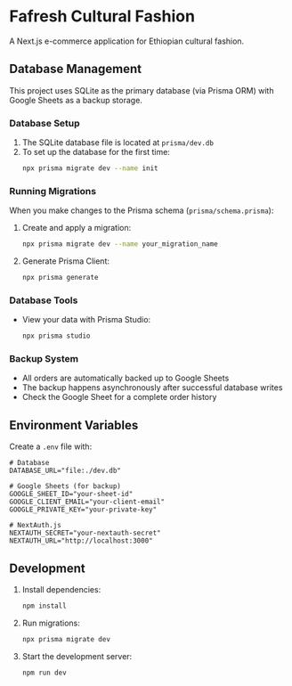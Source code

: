 # Fafresh Cultural Fashion

A Next.js e-commerce application for Ethiopian cultural fashion.

## Database Management

This project uses SQLite as the primary database (via Prisma ORM) with Google Sheets as a backup storage.

### Database Setup

1. The SQLite database file is located at `prisma/dev.db`
2. To set up the database for the first time:
   ```bash
   npx prisma migrate dev --name init
   ```

### Running Migrations

When you make changes to the Prisma schema (`prisma/schema.prisma`):

1. Create and apply a migration:
   ```bash
   npx prisma migrate dev --name your_migration_name
   ```

2. Generate Prisma Client:
   ```bash
   npx prisma generate
   ```

### Database Tools

- View your data with Prisma Studio:
  ```bash
  npx prisma studio
  ```

### Backup System

- All orders are automatically backed up to Google Sheets
- The backup happens asynchronously after successful database writes
- Check the Google Sheet for a complete order history

## Environment Variables

Create a `.env` file with:

```env
# Database
DATABASE_URL="file:./dev.db"

# Google Sheets (for backup)
GOOGLE_SHEET_ID="your-sheet-id"
GOOGLE_CLIENT_EMAIL="your-client-email"
GOOGLE_PRIVATE_KEY="your-private-key"

# NextAuth.js
NEXTAUTH_SECRET="your-nextauth-secret"
NEXTAUTH_URL="http://localhost:3000"
```

## Development

1. Install dependencies:
   ```bash
   npm install
   ```

2. Run migrations:
   ```bash
   npx prisma migrate dev
   ```

3. Start the development server:
   ```bash
   npm run dev
   ``` 